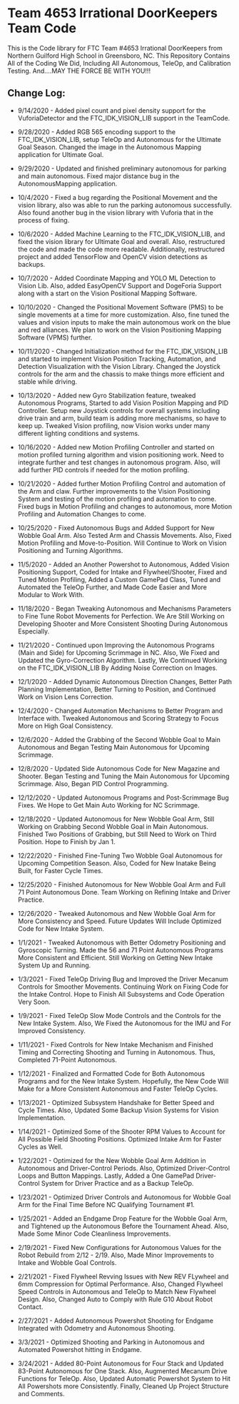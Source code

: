 # Team 4653 Irrational DoorKeepers Team Code

This is the Code library for FTC Team #4653 Irrational DoorKeepers from Northern Guilford High School in Greensboro, NC.
This Repository Contains All of the Coding We Did, Including All Autonomous, TeleOp, and Calibration Testing. And....MAY THE FORCE BE WITH YOU!!!

## Change Log:

- 9/14/2020 - Added pixel count and pixel density support for the VuforiaDetector and the FTC_IDK_VISION_LIB support in the TeamCode.

- 9/28/2020 - Added RGB 565 encoding support to the FTC_IDK_VISION_LIB, setup TeleOp and Autonomous for the Ultimate Goal Season. 
Changed the image in the Autonomous Mapping application for Ultimate Goal.

- 9/29/2020 - Updated and finished preliminary autonomous for parking and main autonomous. Fixed major distance bug in the AutonomousMapping application.

- 10/4/2020 - Fixed a bug regarding the Positional Movement and the vision library, also was able to run the parking autonomous successfully. 
Also found another bug in the vision library with Vuforia that in the process of fixing.

- 10/6/2020 - Added Machine Learning to the FTC_IDK_VISION_LIB, and fixed the vision library for Ultimate Goal and overall. 
Also, restructured the code and made the code more readable. 
Additionally, restructured project and added TensorFlow and OpenCV vision detections as backups.

- 10/7/2020 - Added Coordinate Mapping and YOLO ML Detection to Vision Lib. Also, added EasyOpenCV Support and DogeForia Support along with a start on the 
Vision Positional Mapping Software. 

- 10/10/2020 - Changed the Positional Movement Software (PMS) to be single movements at a time for more customization. Also, fine tuned the values and vision inputs to make
the main autonomous work on the blue and red alliances. We plan to work on the Vision Positioning Mapping Software (VPMS) further.

- 10/11/2020 - Changed Initialization method for the FTC_IDK_VISION_LIB and started to implement Vision Position Tracking, Automation, and Detection Visualization with the 
Vision Library. Changed the Joystick controls for the arm and the chassis to make things more efficient and stable while driving.

- 10/13/2020 - Added new Gyro Stabilization feature, tweaked Autonomous Programs, Started to add Vision Position Mapping and PID Controller. Setup new Joystick controls for
overall systems including drive train and arm, build team is adding more mechanisms, so have to keep up. Tweaked Vision profiling, now Vision works under many different lighting
conditions and systems.

- 10/16/2020 - Added new Motion Profiling Controller and started on motion profiled turning algorithm and vision positioning work. Need to integrate further and
test changes in autonomous program. Also, will add further PID controls if needed for the motion profiling.

- 10/21/2020 - Added further Motion Profiling Control and automation of the Arm and claw. Further improvements to the Vision Positioning System and testing of the 
motion profiling and automation to come. Fixed bugs in Motion Profiling and changes to autonomous, more Motion Profiling and Automation Changes to come.

- 10/25/2020 - Fixed Autonomous Bugs and Added Support for New Wobble Goal Arm. Also Tested Arm and Chassis Movements. Also, Fixed Motion Profiling and Move-to-Position.
Will Continue to Work on Vision Positioning and Turning Algorithms.

- 11/5/2020 - Added an Another Powershot to Autonomous, Added Vision Positioning Support, Coded for Intake and Flywheel/Shooter, Fixed and Tuned Motion Profiling, 
Added a Custom GamePad Class, Tuned and Automated the TeleOp Further, and Made Code Easier and More Modular to Work With.

- 11/18/2020 - Began Tweaking Autonomous and Mechanisms Parameters to Fine Tune Robot Movements for Perfection. We Are Still Working on Developing Shooter and More Consistent 
Shooting During Autonomous Especially.

- 11/21/2020 - Continued upon Improving the Autonomous Programs (Main and Side) for Upcoming Scrimmage in NC. Also, We Fixed and Updated the Gyro-Correction Algorithm.
Lastly, We Continued Working on the FTC_IDK_VISION_LIB By Adding Noise Correction on Images.

- 12/1/2020 - Added Dynamic Autonomous Direction Changes, Better Path Planning Implementation, Better Turning to Position, and Continued Work on Vision Lens Correction. 

- 12/4/2020 - Changed Automation Mechanisms to Better Program and Interface with. Tweaked Autonomous and Scoring Strategy to Focus More on High Goal Consistency.

- 12/6/2020 - Added the Grabbing of the Second Wobble Goal to Main Autonomous and Began Testing Main Autonomous for Upcoming Scrimmage.

- 12/8/2020 - Updated Side Autonomous Code for New Magazine and Shooter. Began Testing and Tuning the Main Autonomous for Upcoming Scrimmage. Also, Began PID Control
Programming.

- 12/12/2020 - Updated Autonomous Programs and Post-Scrimmage Bug Fixes. We Hope to Get Main Auto Working for NC Scrimmage.

- 12/18/2020 - Updated Autonomous for New Wobble Goal Arm, Still Working on Grabbing Second Wobble Goal in Main Autonomous. Finished Two Positions of Grabbing, but Still 
Need to Work on Third Position. Hope to Finish by Jan 1.

- 12/22/2020 - Finished Fine-Tuning Two Wobble Goal Autonomous for Upcoming Competition Season. Also, Coded for New Inatake Being Built, for Faster Cycle Times.

- 12/25/2020 - Finished Autonomous for New Wobble Goal Arm and Full 71 Point Autonomous Done. Team Working on Refining Intake and Driver Practice.

- 12/26/2020 - Tweaked Autonomous and New Wobble Goal Arm for More Consistency and Speed. Future Updates Will Include Optimized Code for New Intake System.

- 1/1/2021 - Tweaked Autonomous with Better Odometry Positioning and Gyroscopic Turning. Made the 56 and 71 Point Autonomous Programs More Consistent and Efficient. Still
Working on Getting New Intake System Up and Running.

- 1/3/2021 - Fixed TeleOp Driving Bug and Improved the Driver Mecanum Controls for Smoother Movements. Continuing Work on Fixing Code for the Intake Control. Hope to Finish
All Subsystems and Code Operation Very Soon.

- 1/9/2021 - Fixed TeleOp Slow Mode Controls and the Controls for the New Intake System. Also, We Fixed the Autonomous for the IMU and For Improved Consistency.  

- 1/11/2021 - Fixed Controls for New Intake Mechanism and Finished Timing and Correcting Shooting and Turning in Autonomous. Thus, Completed 71-Point Autonomous.

- 1/12/2021 - Finalized and Formatted Code for Both Autonomous Programs and for the New Intake System. Hopefully, the New Code Will Make for a More Consistent Autonomous
and Faster TeleOp Cycles.

- 1/13/2021 - Optimized Subsystem Handshake for Better Speed and Cycle Times. Also, Updated Some Backup Vision Systems for Vision Implementation.

- 1/14/2021 - Optimized Some of the Shooter RPM Values to Account for All Possible Field Shooting Positions. Optimized Intake Arm for Faster Cycles as Well. 

- 1/22/2021 - Optimized for the New Wobble Goal Arm Addition in Autonomous and Driver-Control Periods. Also, Optimized Driver-Control Loops and Button Mappings. 
Lastly, Added a One GamePad Driver-Control System for Driver Practice and as a Backup TeleOp.

- 1/23/2021 - Optimized Driver Controls and Autonomous for Wobble Goal Arm for the Final Time Before NC Qualifying Tournament #1.

- 1/25/2021 - Added an Endgame Drop Feature for the Wobble Goal Arm, and Tightened up the Autonomous Before the Tournament Ahead. Also, Made Some Minor Code Cleanliness
Improvements. 

- 2/19/2021 - Fixed New Configurations for Autonomous Values for the Robot Rebuild from 2/12 - 2/19. Also, Made Minor Improvements to Intake and Wobble Goal Controls.

- 2/21/2021 - Fixed Flywheel Revving Issues with New REV FLywheel and 6mm Compression for Optimal Performance. Also, Changed Flywheel Speed Controls in Autonomous and TeleOp
to Match New Flywheel Design. Also, Changed Auto to Comply with Rule G10 About Robot Contact.

- 2/27/2021 - Added Autonomous Powershot Shooting for Endgame Integrated with Odometry and Autonomous Shooting. 

- 3/3/2021 - Optimized Shooting and Parking in Autonomous and Automated Powershot hitting in Endgame.

- 3/24/2021 - Added 80-Point Autonomous for Four Stack and Updated 83-Point Autonomous for One Stack. Also, Augmented Mecanum Drive Functions for TeleOp.
Also, Updated Automatic Powershot System to Hit All Powershots more Consistently. Finally, Cleaned Up Project Structure and Comments.